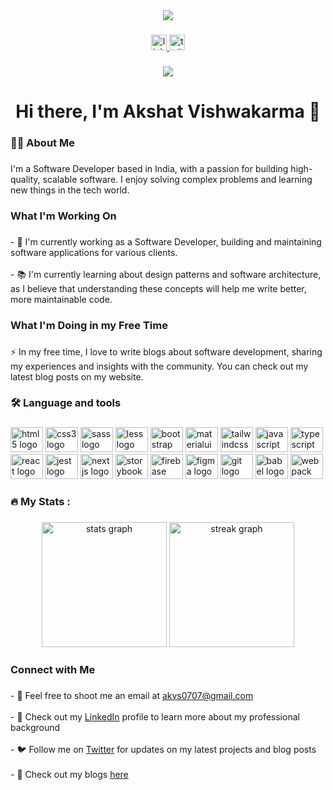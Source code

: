 <div align="center">
  <img src="./github-banner.gif"  />
</div>

###

<div align="center">
  <a href="https://www.linkedin.com/in/akshat-vishwakarma-dev/" target="_blank">
    <img src="https://img.shields.io/static/v1?message=LinkedIn&logo=linkedin&label=&color=0077B5&logoColor=white&labelColor=&style=for-the-badge" height="25" alt="linkedin logo"  />
  </a>
  <a href="https://twitter.com/akshatVis" target="_blank">
    <img src="https://img.shields.io/static/v1?message=Twitter&logo=twitter&label=&color=1DA1F2&logoColor=white&labelColor=&style=for-the-badge" height="25" alt="twitter logo"  />
  </a>
</div>

###

<div align="center">
  <img src="https://visitor-badge.laobi.icu/badge?page_id=vishwa.vishwa&"  />
</div>

###

<h1 align="center">Hi there, I'm Akshat Vishwakarma 👋</h1>

###

<h3 align="left">👩‍💻  About Me</h3>

###

<p align="left">I'm a Software Developer based in India, with a passion for building high-quality, scalable software. I enjoy solving complex problems and learning new things in the tech world.</p>

###

<h3 align="left">What I'm Working On</h3>

###

<p align="left">- 🔭 I'm currently working as a Software Developer, building and maintaining software applications for various clients.<br><br>- 📚 I'm currently learning about design patterns and software architecture, as I believe that understanding these concepts will help me write better, more maintainable code.</p>

###

<h3 align="left">What I'm Doing in my Free Time</h3>

###

<p align="left">⚡ In my free time, I love to write blogs about software development, sharing my experiences and insights with the community. You can check out my latest blog posts on my website.</p>

###

<h3 align="left">🛠 Language and tools</h3>

###

<div align="left">
  <img src="https://cdn.jsdelivr.net/gh/devicons/devicon/icons/html5/html5-original.svg" height="40" width="52" alt="html5 logo"  />
  <img src="https://cdn.jsdelivr.net/gh/devicons/devicon/icons/css3/css3-original.svg" height="40" width="52" alt="css3 logo"  />
  <img src="https://cdn.jsdelivr.net/gh/devicons/devicon/icons/sass/sass-original.svg" height="40" width="52" alt="sass logo"  />
  <img src="https://cdn.jsdelivr.net/gh/devicons/devicon/icons/less/less-plain-wordmark.svg" height="40" width="52" alt="less logo"  />
  <img src="https://cdn.jsdelivr.net/gh/devicons/devicon/icons/bootstrap/bootstrap-original.svg" height="40" width="52" alt="bootstrap logo"  />
  <img src="https://cdn.jsdelivr.net/gh/devicons/devicon/icons/materialui/materialui-original.svg" height="40" width="52" alt="materialui logo"  />
  <img src="https://cdn.jsdelivr.net/gh/devicons/devicon/icons/tailwindcss/tailwindcss-original-wordmark.svg" height="40" width="52" alt="tailwindcss logo"  />
  <img src="https://cdn.jsdelivr.net/gh/devicons/devicon/icons/javascript/javascript-original.svg" height="40" width="52" alt="javascript logo"  />
  <img src="https://cdn.jsdelivr.net/gh/devicons/devicon/icons/typescript/typescript-original.svg" height="40" width="52" alt="typescript logo"  />
  <img src="https://cdn.jsdelivr.net/gh/devicons/devicon/icons/react/react-original.svg" height="40" width="52" alt="react logo"  />
  <img src="https://cdn.jsdelivr.net/gh/devicons/devicon/icons/jest/jest-plain.svg" height="40" width="52" alt="jest logo"  />
  <img src="https://cdn.jsdelivr.net/gh/devicons/devicon/icons/nextjs/nextjs-original.svg" height="40" width="52" alt="nextjs logo"  />
  <img src="https://cdn.jsdelivr.net/gh/devicons/devicon/icons/storybook/storybook-original.svg" height="40" width="52" alt="storybook logo"  />
  <img src="https://cdn.jsdelivr.net/gh/devicons/devicon/icons/firebase/firebase-plain.svg" height="40" width="52" alt="firebase logo"  />
  <img src="https://cdn.jsdelivr.net/gh/devicons/devicon/icons/figma/figma-original.svg" height="40" width="52" alt="figma logo"  />
  <img src="https://cdn.jsdelivr.net/gh/devicons/devicon/icons/git/git-original.svg" height="40" width="52" alt="git logo"  />
  <img src="https://cdn.jsdelivr.net/gh/devicons/devicon/icons/babel/babel-original.svg" height="40" width="52" alt="babel logo"  />
  <img src="https://cdn.jsdelivr.net/gh/devicons/devicon/icons/webpack/webpack-original.svg" height="40" width="52" alt="webpack logo"  />
</div>

###

<h3 align="left">🔥   My Stats :</h3>

###

<div align="center">
  <img src="https://github-readme-stats.vercel.app/api?username=vishwa-akshat&hide_title=false&hide_rank=false&show_icons=true&include_all_commits=true&count_private=true&disable_animations=false&theme=github_dark&locale=en&hide_border=false&order=1" height="200" alt="stats graph"  />
  <img src="https://streak-stats.demolab.com?user=vishwa-akshat&locale=en&mode=daily&theme=discord_old_blurple&hide_border=false&border_radius=5&order=3" height="200" alt="streak graph"  />
</div>

###

<h3 align="left">Connect with Me</h3>

###

<p align="left">- 📧 Feel free to shoot me an email at <a href="mailto:akvs0707@gmail.com">akvs0707@gmail.com</a><br><br>- 💼 Check out my <a href="https://www.linkedin.com/in/akshat-vishwakarma-dev/">LinkedIn</a> profile to learn more about my professional background<br><br>- 🐦 Follow me on <a href="https://twitter.com/akshatVis">Twitter</a> for updates on my latest projects and blog posts<br><br>- 📝 Check out my blogs <a href="https://akshatv.hashnode.dev/">here</a></p>

###
